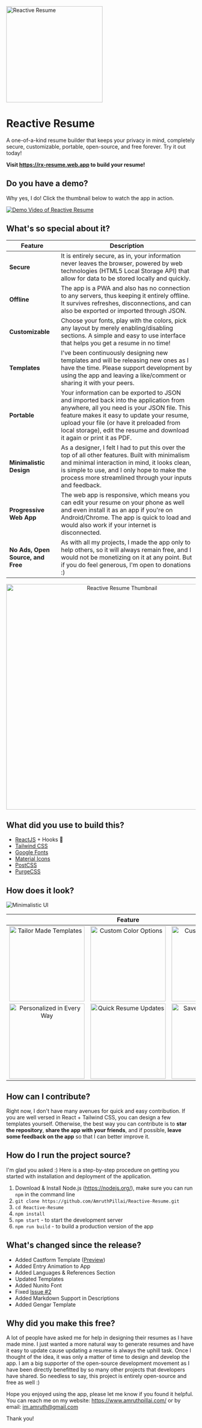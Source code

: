 <img src="https://i.imgur.com/4eps4gP.png" alt="Reactive Resume" width="256px"  height="256px"/>

# Reactive Resume

A one-of-a-kind resume builder that keeps your privacy in mind,
completely secure, customizable, portable, open-source, and free forever.
Try it out today!

**Visit https://rx-resume.web.app to build your resume!**

## Do you have a demo?

Why yes, I do! Click the thumbnail below to watch the app in action.

[![Demo Video of Reactive Resume](http://img.youtube.com/vi/4OM0LEPzDO8/0.jpg)](http://www.youtube.com/watch?v=4OM0LEPzDO8 "Reactive Resume")

## What's so special about it?

| Feature | Description |
| ------- | ----------- |
| **Secure** | It is entirely secure, as in, your information never leaves the browser, powered by web technologies (HTML5 Local Storage API) that allow for data to be stored locally and quickly. |
| **Offline** | The app is a PWA and also has no connection to any servers, thus keeping it entirely offline. It survives refreshes, disconnections, and can also be exported or imported through JSON. |
| **Customizable** | Choose your fonts, play with the colors, pick any layout by merely enabling/disabling sections. A simple and easy to use interface that helps you get a resume in no time! |
| **Templates** | I've been continuously designing new templates and will be releasing new ones as I have the time. Please support development by using the app and leaving a like/comment or sharing it with your peers. |
| **Portable** | Your information can be exported to JSON and imported back into the application from anywhere, all you need is your JSON file. This feature makes it easy to update your resume, upload your file (or have it preloaded from local storage), edit the resume and download it again or print it as PDF. |
| **Minimalistic Design** | As a designer, I felt I had to put this over the top of all other features. Built with minimalism and minimal interaction in mind, it looks clean, is simple to use, and I only hope to make the process more streamlined through your inputs and feedback. |
| **Progressive Web App** | The web app is responsive, which means you can edit your resume on your phone as well and even install it as an app if you're on Android/Chrome. The app is quick to load and would also work if your internet is disconnected. |
| **No Ads, Open Source, and Free** | As with all my projects, I made the app only to help others, so it will always remain free, and I would not be monetizing on it at any point. But if you do feel generous, I'm open to donations :) |

<p align="center">
  <img src="https://i.imgur.com/INN0f2Y.png" alt="Reactive Resume Thumbnail" width="600px" />
</p>

## What did you use to build this?

* [ReactJS](https://reactjs.org/) + Hooks 🎉
* [Tailwind CSS](https://tailwindcss.com/)
* [Google Fonts](https://fonts.google.com/)
* [Material Icons](https://material.io/resources/icons/)
* [PostCSS](https://postcss.org/)
* [PurgeCSS](https://purgecss.com/)

## How does it look?

<img src="https://i.imgur.com/Rv0IeWj.png" alt="Minimalistic UI" />

| | Feature | Cards | |
| :---: | :---: | :---: | :---: |
| <img src="https://i.imgur.com/jbTuaPA.png" alt="Tailor Made Templates" width="200px" /> | <img src="https://i.imgur.com/vPGMbAa.png" alt="Custom Color Options" width="200px" /> | <img src="https://i.imgur.com/7lO6WQr.png" alt="Custom Font Picker" width="200px" /> | <img src="https://i.imgur.com/8X1vdWf.png" alt="Exhaustive Sections" width="200px" /> |
| <img src="https://i.imgur.com/R5vtxQ5.png" alt="Personalized in Every Way" width="200px" /> | <img src="https://i.imgur.com/EfdxUL7.png" alt="Quick Resume Updates" width="200px" /> | <img src="https://i.imgur.com/oQ6L1sM.png" alt="Save as PDF or Print Directly" width="200px" /> | <img src="https://i.imgur.com/u4DXkA9.png" alt="Secure, Offline & Portable" width="200px" /> |

## How can I contribute?

Right now, I don't have many avenues for quick and easy contribution. If you are well versed in React + Tailwind CSS, you can design a few templates yourself. Otherwise, the best way you can contribute is to **star the repository**, **share the app with your friends**, and if possible, **leave some feedback on the app** so that I can better improve it.

## How do I run the project source?

I'm glad you asked :) Here is a step-by-step procedure on getting you started with installation and deployment of the application.

1. Download & Install Node.js (https://nodejs.org/), make sure you can run `npm` in the command line
2. `git clone https://github.com/AmruthPillai/Reactive-Resume.git`
3. `cd Reactive-Resume`
4. `npm install`
5. `npm start` - to start the development server
5. `npm run build` - to build a production version of the app

## What's changed since the release?

- Added Castform Template ([Preview](https://i.imgur.com/an0op8f.png))
- Added Entry Animation to App
- Added Languages & References Section
- Updated Templates
- Added Nunito Font
- Fixed [Issue #2](https://github.com/AmruthPillai/Reactive-Resume/issues/2)
- Added Markdown Support in Descriptions
- Added Gengar Template

## Why did you make this free?

A lot of people have asked me for help in designing their resumes as I have made mine. I just wanted a more natural way to generate resumes and have it easy to update cause updating a resume is always the uphill task. Once I thought of the idea, it was only a matter of time to design and develop the app. I am a big supporter of the open-source development movement as I have been directly benefitted by so many other projects that developers have shared. So needless to say, this project is entirely open-source and free as well :)

Hope you enjoyed using the app, please let me know if you found it helpful.
You can reach me on my website: https://www.amruthpillai.com/
or by email: im.amruth@gmail.com

Thank you!
